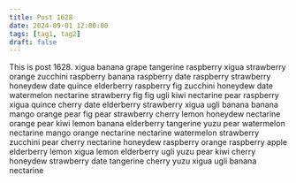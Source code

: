 ```yaml
---
title: Post 1628
date: 2024-09-01 12:00:00
tags: [tag1, tag2]
draft: false
---
```

This is post 1628.
xigua
banana
grape
tangerine
raspberry
xigua
strawberry
orange
zucchini
raspberry
banana
raspberry
date
raspberry
strawberry
honeydew
date
quince
elderberry
raspberry
fig
zucchini
honeydew
date
watermelon
nectarine
strawberry
fig
fig
ugli
kiwi
nectarine
pear
raspberry
xigua
quince
cherry
date
elderberry
strawberry
xigua
ugli
banana
banana
mango
orange
pear
fig
pear
strawberry
cherry
lemon
honeydew
nectarine
orange
pear
kiwi
lemon
banana
elderberry
tangerine
yuzu
pear
watermelon
nectarine
mango
orange
nectarine
nectarine
watermelon
strawberry
zucchini
pear
cherry
nectarine
honeydew
raspberry
orange
raspberry
apple
elderberry
lemon
xigua
lemon
elderberry
ugli
yuzu
pear
kiwi
cherry
honeydew
strawberry
date
tangerine
cherry
yuzu
xigua
ugli
banana
nectarine
